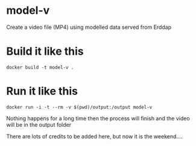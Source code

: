 # model-v
Create a video file (MP4) using modelled data served from Erddap

# Build it like this
`docker build -t model-v .`

# Run it like this
`docker run -i -t --rm -v $(pwd)/output:/output model-v`

Nothing happens for a long time then the process will finish and the video will be in the output folder

There are lots of credits to be added here, but now it is the weekend....
